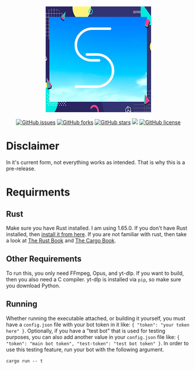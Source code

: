 <p align="center">
  <img alt="Logo" src="./images/logo.png">
</p>

<p align="center">
  <a href="https://github.com/metagg2/skybot-rust/issues"><img alt="GitHub issues" src="https://img.shields.io/github/issues/metagg2/skybot-rust"></a>
  <a href="https://github.com/metagg2/skybot-rust/network"><img alt="GitHub forks" src="https://img.shields.io/github/forks/metagg2/skybot-rust"></a>
  <a href="https://github.com/metagg2/skybot-rust/stargazers"><img alt="GitHub stars" src="https://img.shields.io/github/stars/metagg2/skybot-rust"></a>
  <a href="https://deps.rs/repo/github/metagg2/skybot-rust"><img src="https://deps.rs/repo/github/metagg2/skybot-rust/status.svg"></a>
  <a href="https://github.com/MetaGG2/SkyBot-Rust/blob/main/LICENSE"><img alt="GitHub license" src="https://img.shields.io/github/license/metagg2/skybot-rust"></a>
</p>

# Disclaimer

In it's current form, not everything works as intended. That is why this is a pre-release.


# Requirments

## Rust

Make sure you have Rust installed. I am using 1.65.0. If you don't have Rust installed, then [install it from here](https://www.rust-lang.org/tools/install). If you are not familiar with rust, then take a look at [The Rust Book](https://doc.rust-lang.org/stable/book/) and [The Cargo Book](https://doc.rust-lang.org/cargo/index.html).

## Other Requirements

To run this, you only need FFmpeg, Opus, and yt-dlp. If you want to build, then you also need a C compiler. yt-dlp is installed via `pip`, so make sure you download Python.

## Running

Whether running the executable attached, or building it yourself, you must have a `config.json` file with your bot token in it like: `{ "token": "your token here" }`. Optionally, if you have a "test bot" that is used for testing purposes, you can also add another value in your `config.json` file like: `{ "token": "main bot token", "test-token": "test bot token" }`. In order to use this testing feature, run your bot with the following argument.

```shell
cargo run -- t
```

